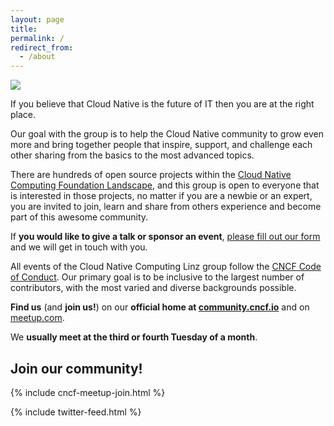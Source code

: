 ```yaml
---
layout: page
title: 
permalink: /
redirect_from:
  - /about
---
```


<img src="{{ site.baseurl }}/images/cloudnativelinz-banner.png">

If you believe that Cloud Native is the future of IT then you are at the right place.

Our goal with the group is to help the Cloud Native community to grow even more and bring together people that inspire, support, and challenge each other sharing from the basics to the most advanced topics.

There are hundreds of open source projects within the [Cloud Native Computing Foundation Landscape](https://landscape.cncf.io/), and this group is open to everyone that is interested in those projects, no matter if you are a newbie or an expert, you are invited to join, learn and share from others experience and become part of this awesome community.

If **you would like to give a talk or sponsor an event**, [please fill out our form](https://forms.gle/9GPboKs4T5Yboq5c8) and we will get in touch with you.

All events of the Cloud Native Computing Linz group follow the [CNCF Code of Conduct](https://github.com/cncf/foundation/blob/main/code-of-conduct.md). Our primary goal is to be inclusive to the largest number of contributors, with the most varied and diverse backgrounds possible.

**Find us** (and **join us!**) on our **official home at [community.cncf.io](https://community.cncf.io/linz/)** and on [meetup.com](https://www.meetup.com/Cloud-Native-Computing-Linz/).

We **usually meet at the third or fourth Tuesday of a month**.

## Join our community!

{% include cncf-meetup-join.html %}


{% include twitter-feed.html %}
